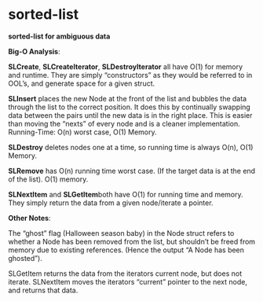 sorted-list
===========
**sorted-list for ambiguous data**

**Big-O Analysis**:

**SLCreate**, **SLCreateIterator**, **SLDestroyIterator** all have O(1) for memory and runtime. They are simply “constructors” as they would be referred to in OOL’s, and generate space for a given struct.

**SLInsert** places the new Node at the front of the list and bubbles the data through the list to the correct position. It does this by continually swapping data between the pairs until the new data is in the right place. This is easier than moving the “nexts” of every node and is a cleaner implementation. Running-Time: O(n) worst case, O(1) Memory.

**SLDestroy** deletes nodes one at a time, so running time is always O(n), O(1) Memory.

**SLRemove** has O(n) running time worst case. (If the target data is at the end of the list). O(1) memory.

**SLNextItem** and **SLGetItem**both have O(1) for running time and memory. They simply return the data from a given node/iterate a pointer.


**Other Notes**:

The “ghost” flag (Halloween season baby) in the Node struct refers to whether a Node has been removed from the list, but shouldn’t be freed from memory due to existing references. (Hence the output “A Node has been ghosted”).

SLGetItem returns the data from the iterators current node, but does not iterate.
SLNextItem moves the iterators “current” pointer to the next node, and returns that data.
